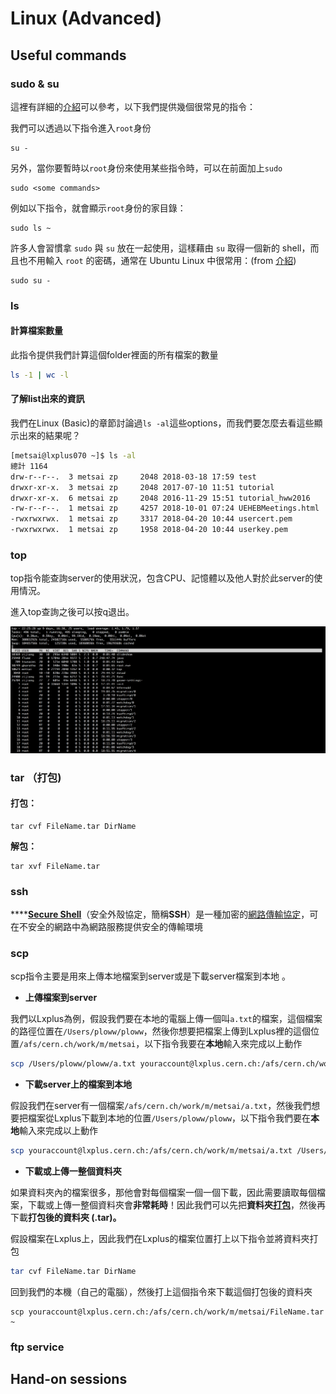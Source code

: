# Linux \(Advanced\)

## Useful commands

### sudo & su

這裡有詳細的[介紹](https://blog.gtwang.org/linux/sudo-su-command-tutorial-examples/)可以參考，以下我們提供幾個很常見的指令：

我們可以透過以下指令進入`root`身份

```text
su -
```

另外，當你要暫時以`root`身份來使用某些指令時，可以在前面加上`sudo`

```text
sudo <some commands>
```

例如以下指令，就會顯示`root`身份的家目錄：

```text
sudo ls ~
```

許多人會習慣拿 `sudo` 與 `su` 放在一起使用，這樣藉由 `su` 取得一個新的 shell，而且也不用輸入 `root` 的密碼，通常在 Ubuntu Linux 中很常用：\(from [介紹](https://blog.gtwang.org/linux/sudo-su-command-tutorial-examples/)\)

```text
sudo su -
```

### ls

#### 計算檔案數量

此指令提供我們計算這個folder裡面的所有檔案的數量

```bash
ls -1 | wc -l
```

#### 了解list出來的資訊

我們在Linux \(Basic\)的章節討論過`ls -al`這些options，而我們要怎麼去看這些顯示出來的結果呢？

```bash
[metsai@lxplus070 ~]$ ls -al
總計 1164
drw-r--r--.  3 metsai zp     2048 2018-03-18 17:59 test
drwxr-xr-x.  3 metsai zp     2048 2017-07-10 11:51 tutorial
drwxr-xr-x.  6 metsai zp     2048 2016-11-29 15:51 tutorial_hww2016
-rw-r--r--.  1 metsai zp     4257 2018-10-01 07:24 UEHEBMeetings.html
-rwxrwxrwx.  1 metsai zp     3317 2018-04-20 10:44 usercert.pem
-rwxrwxrwx.  1 metsai zp     1958 2018-04-20 10:44 userkey.pem
```

### top

top指令能查詢server的使用狀況，包含CPU、記憶體以及他人對於此server的使用情況。

進入top查詢之後可以按q退出。

![&#x6B64;&#x5716;&#x4EE5;lxplus&#x70BA;&#x4F8B;](../.gitbook/assets/top.png)

### tar （打包\)

#### 打包：

```text
tar cvf FileName.tar DirName
```

**解包：**

```text
tar xvf FileName.tar
```

### ssh

\*\*\*\*[**Secure Shell**](https://zh.wikipedia.org/wiki/Secure_Shell)（安全外殼協定，簡稱**SSH**）是一種加密的[網路傳輸協定](https://zh.wikipedia.org/wiki/%E7%BD%91%E7%BB%9C%E4%BC%A0%E8%BE%93%E5%8D%8F%E8%AE%AE)，可在不安全的網路中為網路服務提供安全的傳輸環境

### scp

scp指令主要是用來上傳本地檔案到server或是下載server檔案到本地
。

* **上傳檔案到server**

我們以Lxplus為例，假設我們要在本地的電腦上傳一個叫`a.txt`的檔案，這個檔案的路徑位置在`/Users/ploww/ploww`，然後你想要把檔案上傳到Lxplus裡的這個位置`/afs/cern.ch/work/m/metsai`，以下指令我要在**本地**輸入來完成以上動作

```bash
scp /Users/ploww/ploww/a.txt youraccount@lxplus.cern.ch:/afs/cern.ch/work/m/metsai
```

* **下載server上的檔案到本地**

假設我們在server有一個檔案`/afs/cern.ch/work/m/metsai/a.txt`，然後我們想要把檔案從Lxplus下載到本地的位置`/Users/ploww/ploww`，以下指令我們要在**本地**輸入來完成以上動作

```bash
scp youraccount@lxplus.cern.ch:/afs/cern.ch/work/m/metsai/a.txt /Users/ploww/ploww 
```

* **下載或上傳一整個資料夾**

如果資料夾內的檔案很多，那他會對每個檔案一個一個下載，因此需要讀取每個檔案，下載或上傳一整個資料夾會**非常耗時**！因此我們可以先把**資料夾**[**打包**](linux-advanced.md#tar-da-bao)，然後再下載**打包後的資料夾 \(.tar\)。**

假設檔案在Lxplus上，因此我們在Lxplus的檔案位置打上以下指令並將資料夾打包

```bash
tar cvf FileName.tar DirName
```

回到我們的本機（自己的電腦），然後打上這個指令來下載這個打包後的資料夾

```text
scp youraccount@lxplus.cern.ch:/afs/cern.ch/work/m/metsai/FileName.tar ~
```

### ftp service

## Hand-on sessions

### 

